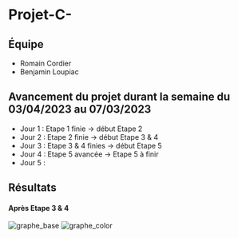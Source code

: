 # Projet-C-

## Équipe
- Romain Cordier
- Benjamin Loupiac

## Avancement du projet durant la semaine du 03/04/2023 au 07/03/2023
- Jour 1 : Etape 1 finie -> début Etape 2
- Jour 2 : Etape 2 finie -> début Etape 3 & 4
- Jour 3 : Etape 3 & 4 finies -> début Etape 5
- Jour 4 : Etape 5 avancée -> Etape 5 à finir
- Jour 5 : 

## Résultats
#### Après Etape 3 & 4
![graphe_base](https://user-images.githubusercontent.com/106332313/230127553-9a10f24c-7c60-47ef-afd7-e86291b9aa55.png)
![graphe_color](https://user-images.githubusercontent.com/106332313/230127497-3437b790-198c-4c64-aaf3-617e7395cfbc.png)

